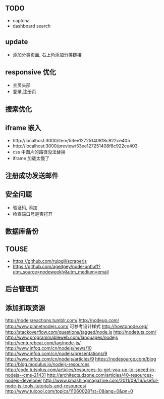 ## TODO
* captcha
* dashboard search

## update
* 添加分类页面, 右上角添加分类链接

## responsive 优化
* 主页头部
* 登录,注册页

## 搜索优化

## iframe 嵌入
* http://localhost:3000/item/53ee127251408f8c922ce405
* http://localhost:3000/preview/53ee127251408f8c922ce403
* css 中图片的路径没法替换
* iframe 加载太慢了

## 注册成功发送邮件

## 安全问题
* 验证码, 添加
* 检查端口号是否打开

## 数据库备份

## TOUSE
* https://github.com/ruipgil/scraperjs
* https://github.com/ageitgey/node-unfluff?utm_source=nodeweekly&utm_medium=email

## 后台管理页

## 添加抓取资源
http://nodejsreactions.tumblr.com/
http://nodeup.com/
http://www.planetnodejs.com/     可参考设计样式
http://howtonode.org/
http://stackoverflow.com/questions/tagged/node.js
http://nodetuts.com/
http://www.programmableweb.com/languages/nodejs
http://venturebeat.com/tag/node-js/
http://www.infoq.com/cn/nodejs/news/10
http://www.infoq.com/cn/nodejs/presentations/9
http://www.infoq.com/cn/nodejs/articles/9
https://nodesource.com/blog
http://blog.modulus.io/nodejs-resources
http://code.tutsplus.com/articles/resources-to-get-you-up-to-speed-in-nodejs--cms-21431
http://architects.dzone.com/articles/40-resources-nodejs-developer
http://www.smashingmagazine.com/2011/09/16/useful-node-js-tools-tutorials-and-resources/
http://www.tuicool.com/topics/11060028?st=0&lang=0&pn=0
